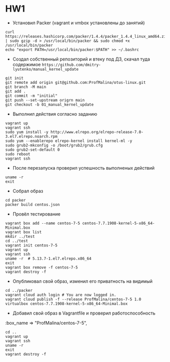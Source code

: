 # HW1

 - Установил Packer (vagrant и vmbox установлены до занятий)

```
curl https://releases.hashicorp.com/packer/1.4.4/packer_1.4.4_linux_amd64.zip | sudo gzip -d > /usr/local/bin/packer && sudo chmod +x /usr/local/bin/packer
echo "export PATH=/usr/local/bin/packer:$PATH" >> ~/.bashrc
```

 - Создал собственный репозиторий и втеку под ДЗ, скачал туда содержимое `https://github.com/dmitry-lyutenko/manual_kernel_update`

```
git init
git remote add origin git@github.com:ProfMalina/otus-linux.git
git branch -M main
git add .
git commit -m "initial"
git push --set-upstream origrn main
git checkout -b 01_manual_kernel_update
```

 - Выполнил действия согласно заданию

```
vagrant up
vagrant ssh
sudo yum install -y http://www.elrepo.org/elrepo-release-7.0-3.el7.elrepo.noarch.rpm
sudo yum --enablerepo elrepo-kernel install kernel-ml -y
sudo grub2-mkconfig -o /boot/grub2/grub.cfg
sudo grub2-set-default 0
sudo reboot
vagrant ssh
```

 - После перезапуска проверил успешность выполненых действий

```
uname -r
exit
```

 - Собрал образ

```
cd packer
packer build centos.json
```

 - Провёл тестирование

```
vagrant box add --name centos-7-5 centos-7.7.1908-kernel-5-x86_64-Minimal.box
vagrant box list
mkdir ../test
cd ../test
vagrant init centos-7-5
vagrant up
vagrant ssh
uname -r  # 5.13.7-1.el7.elrepo.x86_64
exit
vagrant box remove -f centos-7-5
vagrant destroy -f
```

 - Опубликовал свой образ, изменил его приватность на видимый

```
cd ../packer
vagrant cloud auth login # You are now logged in.
vagrant cloud publish -f --release ProfMalina/centos-7-5 1.0 virtualbox centos-7.7.1908-kernel-5-x86_64-Minimal.box
```

 - Добавил свой образ в Vagrantfile и проверил работоспособность

 :box_name => "ProfMalina/centos-7-5",

```
cd ..
vagrant up
vagrant ssh
uname -r
exit
vagrant destroy -f
```
